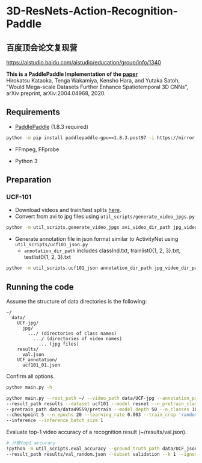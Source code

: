 # 3D-ResNets-Action-Recognition-Paddle
## 百度顶会论文复现营 
https://aistudio.baidu.com/aistudio/education/group/info/1340

**This is a PaddlePaddle Implementation of the [paper](https://arxiv.org/abs/2004.04968)**  
Hirokatsu Kataoka, Tenga Wakamiya, Kensho Hara, and Yutaka Satoh, "Would Mega-scale Datasets Further Enhance Spatiotemporal 3D CNNs", arXiv preprint, arXiv:2004.04968, 2020.


## Requirements

* [PaddlePaddle](https://www.paddlepaddle.org.cn/) (1.8.3 required)

```bash
python -m pip install paddlepaddle-gpu==1.8.3.post97 -i https://mirror.baidu.com/pypi/simple
```

* FFmpeg, FFprobe

* Python 3

## Preparation

### UCF-101

* Download videos and train/test splits [here](http://crcv.ucf.edu/data/UCF101.php).
* Convert from avi to jpg files using ```util_scripts/generate_video_jpgs.py```

```bash
python -m util_scripts.generate_video_jpgs avi_video_dir_path jpg_video_dir_path ucf101
```

* Generate annotation file in json format similar to ActivityNet using ```util_scripts/ucf101_json.py```
  * ```annotation_dir_path``` includes classInd.txt, trainlist0{1, 2, 3}.txt, testlist0{1, 2, 3}.txt

```bash
python -m util_scripts.ucf101_json annotation_dir_path jpg_video_dir_path dst_json_path
```

## Running the code

Assume the structure of data directories is the following:

```misc
~/
  data/
    UCF-jpg/
      jpg/
        .../ (directories of class names)
          .../ (directories of video names)
            ... (jpg files)
    results/
      val.json
    UCF_annotation/
      ucf101_01.json
```

Confirm all options.

```bash
python main.py -h
```

```bash
python main.py --root_path ~/ --video_path data/UCF-jpg --annotation_path data/UCF_json/ucf101_01.json \
--result_path results --dataset ucf101 --model resnet --n_pretrain_classes 1039 \
--pretrain_path data/data49559/pretrain --model_depth 50 --n_classes 101 --batch_size 128 \
--checkpoint 5 --n_epochs 20 --learning_rate 0.003 --train_crop 'random' --lr_scheduler multistep\
--inference --inference_batch_size 1
```

Evaluate top-1 video accuracy of a recognition result (~/results/val.json).

```bash
# 计算top1 accuracy
!python -m util_scripts.eval_accuracy --ground_truth_path data/UCF_json/ucf101_01.json \
--result_path results/val_random.json --subset validation --k 1 --ignore --save
```
